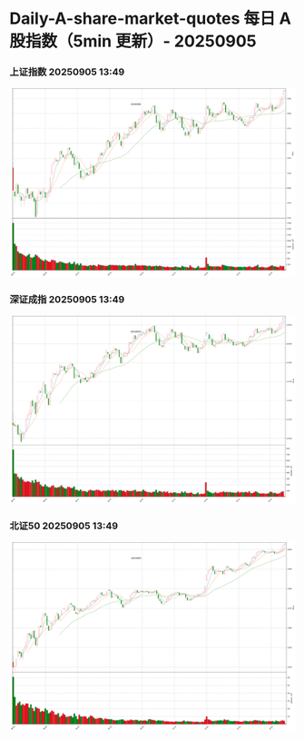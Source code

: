 
# Daily-A-share-market-quotes 每日 A 股指数（5min 更新）- 20250905

### 上证指数 20250905 13:49
![](./fig/2025/9/20250905-sh000001.png)

### 深证成指 20250905 13:49
![](./fig/2025/9/20250905-sz399001.png)

### 北证50 20250905 13:49
![](./fig/2025/9/20250905-bj899050.png)
